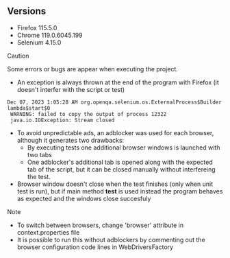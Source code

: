 ## Versions 
* Firefox 115.5.0
* Chrome 119.0.6045.199
* Selenium 4.15.0


> [!CAUTION]
> Some errors or bugs are appear when executing the project.
> *  An exception is always thrown at the end of the program  with Firefox (it doesn't interfer with the script or test)
>   ```
>   Dec 07, 2023 1:05:28 AM org.openqa.selenium.os.ExternalProcess$Builder lambda$start$0
>    WARNING: failed to copy the output of process 12322
>    java.io.IOException: Stream closed
>   
>   ```
> * To avoid unpredictable ads, an adblocker was used for each browser, although it generates two drawbacks:
>   - By executing tests one additional browser windows is launched with two tabs
>   - One adblocker's additional tab is opened along with the expected tab of the script, but it can be closed manually without interfereing the test.
> * Browser window doesn't close when the test finishes (only when unit test is run), but if  main method **test** is used instead the program behaves as expected and the windows close succesfuly


> [!NOTE]
> * To switch between browsers, change 'browser' attribute in context.properties file
> * It is possible to run this without adblockers by commenting out the browser configuration code lines in WebDriversFactory

